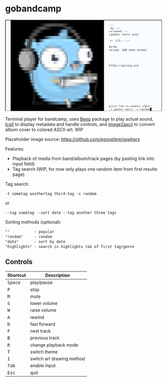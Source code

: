# gobandcamp

![screenshot](/assets/screenshot.png)

Terminal player for bandcamp, uses [Beep](https://github.com/faiface/beep/) package to play actual sound, [tcell](https://github.com/gdamore/tcell) to display metadata and handle controls, and [image2ascii](https://github.com/qeesung/image2ascii) to convert album cover to colored ASCII-art. WIP
 
Placeholder image source: https://github.com/egonelbre/gophers

Features:
- Playback of media from band/album/track pages (by pasting link into input field)
- Tag search (WIP, for now only plays one random item from first results page)

Tag search:

    -t sometag anothertag third-tag -s random

or

    --tag sometag --sort date --tag another three tags

Sorting methods (optional):

    ""           - popular
    "random"     - random
    "date"       - sort by date
    "highlights" - search in highlights tab of first tag/genre


## Controls

| Shortcut                | Description                                                        |
|-------------------------|--------------------------------------------------------------------|
|     <kbd>Space</kbd>    | play/pause                                                         |
|       <kbd>P</kbd>      | stop                                                               |
|       <kbd>M</kbd>      | mute                                                               |
|       <kbd>S</kbd>      | lower volume                                                       |
|       <kbd>W</kbd>      | raise volume                                                       |
|       <kbd>A</kbd>      | rewind                                                             |
|       <kbd>D</kbd>      | fast forward                                                       |
|       <kbd>F</kbd>      | next track                                                         |
|       <kbd>B</kbd>      | previous track                                                     |
|       <kbd>R</kbd>      | change playback mode                                               |
|       <kbd>T</kbd>      | switch theme                                                       |
|       <kbd>I</kbd>      | switch art drawing method                                          |
|      <kbd>Tab</kbd>     | enable input                                                       |
|      <kbd>Esc</kbd>     | quit                                                               |

